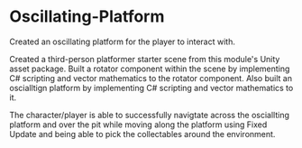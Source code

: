 # Oscillating-Platform
 Created an oscillating platform for the player to interact with.

Created a third-person platformer starter scene from this module's Unity asset package. Built a rotator component within the scene by implementing C# scripting and vector mathematics to the rotator component. Also built an oscialltign platform by implementing C# scripting and vector mathematics to it. 

The character/player is able to successfully navigtate across the osciallting platform and over the pit while moving along the platform using Fixed Update and being able to pick the collectables around the environment. 